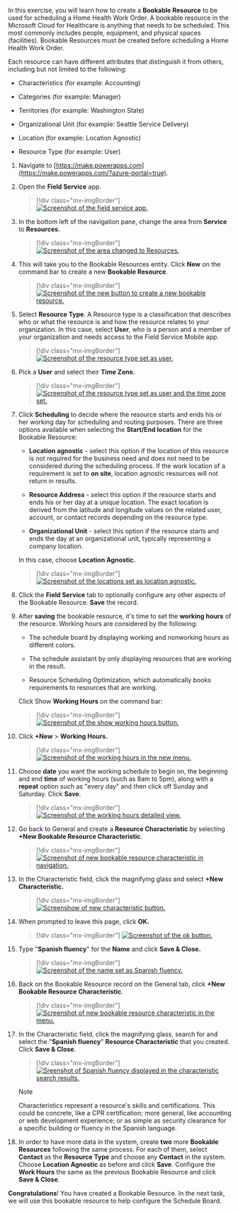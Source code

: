 In this exercise, you will learn how to create a **Bookable Resource** to be used for scheduling a Home Health Work Order. A bookable resource in the Microsoft Cloud for Healthcare is anything that needs to be scheduled. This most commonly includes people, equipment, and physical spaces (facilities). Bookable Resources must be created before scheduling a Home Health Work Order.

Each resource can have different attributes that distinguish it from others, including but not limited to the following:

- Characteristics (for example: Accounting)
	
- Categories (for example: Manager)
	
- Territories (for example: Washington State)
	
- Organizational Unit (for example: Seattle Service Delivery)
	
- Location (for example: Location Agnostic)
	
- Resource Type (for example: User)

1.  Navigate to [https://make.powerapps.com](https://make.powerapps.com/?azure-portal=true).

1.  Open the **Field Service** app.

	> [!div class="mx-imgBorder"]
	> [![Screenshot of the field service app.](../media/field-service.png)](../media/field-service.png#lightbox)

1.  In the bottom left of the navigation pane, change the area from **Service** to **Resources.**

	> [!div class="mx-imgBorder"]
	> [![Screenshot of the area changed to Resources.](../media/resources.png)](../media/resources.png#lightbox)

1.  This will take you to the Bookable Resources entity. Click **New** on the command bar to create a new **Bookable Resource**.

	> [!div class="mx-imgBorder"]
	> [![Screenshot of the new button to create a new bookable resource.](../media/new-bookable-resource.png)](../media/new-bookable-resource.png#lightbox)

1.  Select **Resource Type**. A Resource type is a classification that describes who or what the resource is and how the resource relates to your organization. In this case, select **User**, who is a person and a member of your organization and needs access to the Field Service Mobile app.

	> [!div class="mx-imgBorder"]
	> [![Screenshot of the resource type set as user.](../media/user.png)](../media/user.png#lightbox)

1.  Pick a **User** and select their **Time Zone.**

	> [!div class="mx-imgBorder"]
	> [![Screenshot of the resource type set as user and the time zone set.](../media/user-resource-type.png)](../media/user-resource-type.png#lightbox)

1.  Click **Scheduling** to decide where the resource starts and ends his or her working day for scheduling and routing purposes. There are three options available when selecting the **Start/End location** for the Bookable Resource:

	-   **Location agnostic** - select this option if the location of this resource is not required for the business need and does not need to be considered during the scheduling process. If the work location of a requirement is set to **on site**, location agnostic resources will not return in results.
	
	-   **Resource Address** - select this option if the resource starts and ends his or her day at a unique location. The exact location is derived from the latitude and longitude values on the related user, account, or contact records depending on the resource type. 
	
	-   **Organizational Unit** - select this option if the resource starts and ends the day at an organizational unit, typically representing a company location.

	In this case, choose **Location Agnostic.**

	> [!div class="mx-imgBorder"]
	> [![Screenshot of the locations set as location agnostic.](../media/location-agnostic.png)](../media/location-agnostic.png#lightbox)

1.  Click the **Field Service** tab to optionally configure any other aspects of the Bookable Resource. **Save** the record.

1.  After **saving** the bookable resource, it's time to set the **working hours** of the resource. Working hours are considered by the following:

	-   The schedule board by displaying working and nonworking hours as different colors.
	
	-   The schedule assistant by only displaying resources that are working in the result.
	
	-   Resource Scheduling Optimization, which automatically books requirements to resources that are working.

	Click Show **Working Hours** on the command bar:

	> [!div class="mx-imgBorder"]
	> [![Screenshot of the show working hours button.](../media/show-work-hours.png)](../media/show-work-hours.png#lightbox)

1. Click **+New** > **Working Hours.**

	> [!div class="mx-imgBorder"]
	> [![Screenshot of the working hours in the new menu.](../media/working-hours.png)](../media/working-hours.png#lightbox)

1. Choose **date** you want the working schedule to begin on, the beginning and end **time** of working hours (such as 8am to 5pm), along with a **repeat** option such as "every day" and then click off Sunday and Saturday. Click **Save**.

	> [!div class="mx-imgBorder"]
	> [![Screenshot of the working hours detailed view.](../media/work-hour-details.png)](../media/work-hour-details.png#lightbox)

1. Go back to General and create a **Resource Characteristic** by selecting **+New Bookable Resource Characteristic**.

	> [!div class="mx-imgBorder"]
	> [![Screenshot of new bookable resource characteristic in navigation.](../media/new-bookable-resource-characteristic.png)](../media/new-bookable-resource-characteristic.png#lightbox)

1. In the Characteristic field, click the magnifying glass and select **+New Characteristic.**

	> [!div class="mx-imgBorder"]
	> [![Screenshow of new characteristic button.](../media/new-characteristic.png)](../media/new-characteristic.png#lightbox)

1. When prompted to leave this page, click **OK.**

	> [!div class="mx-imgBorder"]
	> [![Screenshot of the ok button.](../media/ok-button.png)](../media/ok-button.png#lightbox)

1. Type "**Spanish fluency**" for the **Name** and click **Save & Close.**

	> [!div class="mx-imgBorder"]
	> [![Screenshot of the name set as Spanish fluency.](../media/spanish-fluency.png)](../media/spanish-fluency.png#lightbox)

1. Back on the Bookable Resource record on the General tab, click **+New Bookable Resource Characteristic**.

	> [!div class="mx-imgBorder"]
	> [![Screenshot of new bookable resource characteristic in the menu.](../media/new-bookable-resource-characteristic.png)](../media/new-bookable-resource-characteristic.png#lightbox)

1. In the Characteristic field, click the magnifying glass, search for and select the "**Spanish fluency**" **Resource Characteristic** that you created. Click **Save & Close**.

	> [!div class="mx-imgBorder"]
	> [![Sreenshot of Spanish fluency displayed in the characteristic search results.](../media/search-characteristic.png)](../media/search-characteristic.png#lightbox)

	> [!NOTE]
	> Characteristics represent a resource's skills and certifications. This could be concrete, like a CPR certification; more general, like accounting or web development experience; or as simple as security clearance for a specific building or fluency in the Spanish language.

1. In order to have more data in the system, create **two** more **Bookable Resources** following the same process. For each of them, select **Contact** as the **Resource Type** and choose any **Contact** in the system. Choose **Location Agnostic** as before and click **Save**. Configure the **Work Hours** the same as the previous Bookable Resource and click **Save & Close**.

**Congratulations**! You have created a Bookable Resource. In the next task, we will use this bookable resource to help configure the Schedule Board.

